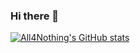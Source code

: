 ### Hi there 👋
[![All4Nothing's GitHub stats](https://github-readme-stats.vercel.app/api?username=All4Nothing)](https://github.com/anuraghazra/github-readme-stats)
<!--
**All4Nothing/All4Nothing** is a ✨ _special_ ✨ repository because its `README.md` (this file) appears on your GitHub profile.

Here are some ideas to get you started:

- 🔭 I’m currently working on ...
- 🌱 I’m currently learning ...
- 👯 I’m looking to collaborate on ...
- 🤔 I’m looking for help with ...
- 💬 Ask me about ...
- 📫 How to reach me: ...
- 😄 Pronouns: ...
- ⚡ Fun fact: ...
-->
